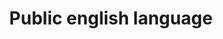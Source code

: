 ---
layout: demopage
title: Public english language
full_width: true
permalink: /public_english_language
key: demo
license: false
show_edit_on_github: false
show_date: false
data:
  sections:  
    - title: Spark NLP English
      excerpt: Public english languages
      secheader: yes
      secheader:
        - title: Spark NLP English
          subtitle: Public english language
          activemenu: public_english_language
      source: yes
      source: 
        - title: Detect Entities in tweets 
          id: detect_entities_tweets  
          image: 
              src: /assets/images/Detect_Entities_in_tweets.svg
          image2: 
              src: /assets/images/Detect_Entities_in_tweets_f.svg
          excerpt: This demo shows how Broad Twitter Corpus (BTC) entities can be detected automatically using Spark NLP models.
          actions:
          - text: Live Demo
            type: normal
            url: https://demo.johnsnowlabs.com/public/NER_BTC/ 
          - text: Colab Netbook
            type: blue_btn
            url: https://demo.johnsnowlabs.com/public/NER_BTC/ 
---
